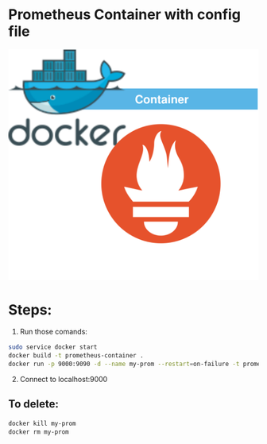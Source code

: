 
<p align="center">
<h1>Prometheus Container with config file</h1>
<img src="https://github.com/Joska99/joska/blob/main/docker/prometheus/diagram.drawio.svg">
</p>

<h1>Steps:</h1>

1. Run those comands:
```bash
sudo service docker start  
docker build -t prometheus-container .
docker run -p 9000:9090 -d --name my-prom --restart=on-failure -t prometheus-container
```
2. Connect to localhost:9000 

<h2>To delete:</h2>

```Bash
docker kill my-prom
docker rm my-prom
```
